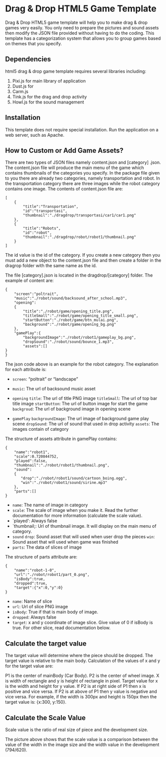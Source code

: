 # Drag & Drop HTML5 Game Template

Drag & Drop HTML5 game template will help you to make drag & drop games very easily. You only need to prepare the pictures and sound assets then modify the JSON file provided without having to do the coding. This template has a categorization system that allows you to group games based on themes that you specify.

## Dependencies
html5 drag & drop game template requires several libraries including:
1. Pixi.js for main library of application
2. Dust.js for 
3. Carm.js 
4. Tink.js for the drag and drop activity
5. Howl.js for the sound management

## Installation
This template does not require special installation. Run the application on a web server, such as Apache.

## How to Custom or Add Game Assets?
There are two types of JSON files namely content.json and [category] .json. The content.json file will produce the main menu of the game which contains thumbnails of the categories you specify. In the package file given to you there are already two categories, namely transportation and robot. In the transportation category there are three images while the robot category contains one image. The contents of content.json file are:
``` 
[
    {
        "title":"Transportation",
        "id":"transportasi",
        "thumbnail":"./dragdrop/transportasi/car1/car1.png"
    },
    {
        "title":"Robots",
        "id":"robot",
        "thumbnail":"./dragdrop/robot/robot1/thumbnail.png"
    }
]
``` 

The id value is the id of the category. If you create a new category then you must add a new object to the content.json file and then create a folder in the dragrop folder with the same name as the id.

The file [category].json is located in the dragdrop/[category] folder. The example of content are:
```
{
    "screen":"poltrait",
    "music":"./robot/sound/backsound_after_school.mp3",
    "opening": 
    {
        "title":"./robot/game/opening_title.png",
        "titleSmall":"./robot/game/opening_title_small.png",
        "startButton":"./robot/game/btn_mulai.png",
        "background":"./robot/game/opening_bg.png"
    },
    "gamePlay":{
        "backgroundImage":"./robot/robot1/gameplay_bg.png",
        "dropSound":"./robot/sound/bounce_1.mp3",
        "assets":[]
}
}
```
The json code above is an example for the robot category. The explanation for each attribute is:

- `screen`: 
“poltrait” or “landscape”

- `music`:
The url of backsound music asset

- `opening`	
  `title`:
The url of title PNG image
`titleSmall`:
The url of top bar title image
`startButton`:
The url of button image for start the game
`backgroud`:
The url of background image in opening scene

- `gamePlay`
`backgroundImage`:
The url image of background game play scene
`dropSound`:
The url of sound that used in drop activity
`assets`:
The images contain of category


The structure of assets attribute in gamePlay contains:
```
{
    "name":"robot1",
    "scale":0.720844752,
    "played":false,
    "thumbnail":"./robot/robot1/thumbnail.png",
    "sound":
    {
       "drop":"./robot/robot1/sound/cartoon_boing.ogg",
       "win":"./robot/robot1/sound/sirine.mp3"                 
    },
    "parts":[]
}
```
- `name`:	The name of image in category
-  `scale`:	The scale of image when you make it. Read the further documentation for more information (calculate the scale value).
- `played':	Always false
- `thumbnail;:	Url of thumbnail image. It will display on the main menu of category.
- `sound`
`drop`:
Sound asset that will used when user drop the pieces
`win`:
Sound asset that will used when game was finished
- `parts`:	The data of slices of image


The structure of parts attribute are:
```
{
    "name":"robot-1-0",
    "url":"./robot/robot1/part_0.png",
    "isBody":true,
    "dropped":true,
    "target":{"x":0,"y":0}
}
```
- `name`:	Name of slice
- `url`:	Url of slice PNG image
- `isBody`:	True if that is main body of image. 
- `dropped`:	Always false
- `target`:	x and y coordinate of image slice. Give value of 0 if isBody is true. For other slice, read documentation below.

## Calculate the target value
The target value will determine where the piece should be dropped. The target value is relative to the main body. Calculation of the values of x and y for the target value are:

 

P1 is the center of mainBody (Car Body). P2 is the center of wheel image. X is width of rectangle and y is height of rectangle in pixel. Target value for x is the width and height for y value. If P2 is at right side of P1 then x is positive and vice versa. If P2 is at above of P1 then y value is negative and vice versa. For example, if the width is 300px and height is 150px then the target value is: {x:300, y:150}.

## Calculate the Scale Value
Scale value is the ratio of real size of piece and the development size.



The picture above shows that the scale value is a comparison between the value of the width in the image size and the width value in the development (794/620).


